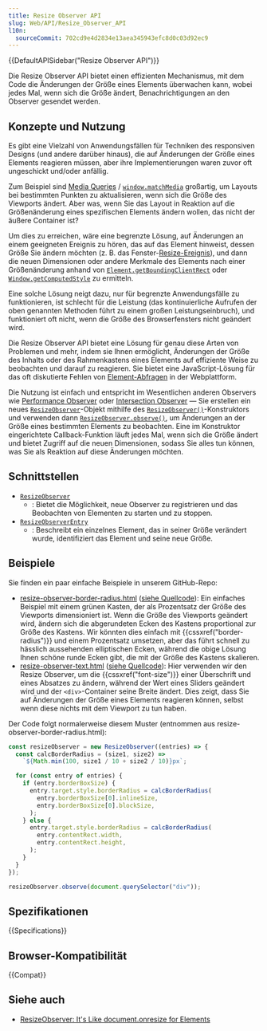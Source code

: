 ```yaml
---
title: Resize Observer API
slug: Web/API/Resize_Observer_API
l10n:
  sourceCommit: 702cd9e4d2834e13aea345943efc8d0c03d92ec9
---
```


{{DefaultAPISidebar("Resize Observer API")}}

Die Resize Observer API bietet einen effizienten Mechanismus, mit dem Code die Änderungen der Größe eines Elements überwachen kann, wobei jedes Mal, wenn sich die Größe ändert, Benachrichtigungen an den Observer gesendet werden.

## Konzepte und Nutzung

Es gibt eine Vielzahl von Anwendungsfällen für Techniken des responsiven Designs (und andere darüber hinaus), die auf Änderungen der Größe eines Elements reagieren müssen, aber ihre Implementierungen waren zuvor oft ungeschickt und/oder anfällig.

Zum Beispiel sind [Media Queries](/de/docs/Web/CSS/CSS_media_queries) / [`window.matchMedia`](/de/docs/Web/API/Window/matchMedia) großartig, um Layouts bei bestimmten Punkten zu aktualisieren, wenn sich die Größe des Viewports ändert. Aber was, wenn Sie das Layout in Reaktion auf die Größenänderung eines spezifischen Elements ändern wollen, das nicht der äußere Container ist?

Um dies zu erreichen, wäre eine begrenzte Lösung, auf Änderungen an einem geeigneten Ereignis zu hören, das auf das Element hinweist, dessen Größe Sie ändern möchten (z. B. das Fenster-[Resize-Ereignis](/de/docs/Web/API/Window/resize_event)), und dann die neuen Dimensionen oder andere Merkmale des Elements nach einer Größenänderung anhand von [`Element.getBoundingClientRect`](/de/docs/Web/API/Element/getBoundingClientRect) oder [`Window.getComputedStyle`](/de/docs/Web/API/Window/getComputedStyle) zu ermitteln.

Eine solche Lösung neigt dazu, nur für begrenzte Anwendungsfälle zu funktionieren, ist schlecht für die Leistung (das kontinuierliche Aufrufen der oben genannten Methoden führt zu einem großen Leistungseinbruch), und funktioniert oft nicht, wenn die Größe des Browserfensters nicht geändert wird.

Die Resize Observer API bietet eine Lösung für genau diese Arten von Problemen und mehr, indem sie Ihnen ermöglicht, Änderungen der Größe des Inhalts oder des Rahmenkastens eines Elements auf effiziente Weise zu beobachten und darauf zu reagieren. Sie bietet eine JavaScript-Lösung für das oft diskutierte Fehlen von [Element-Abfragen](https://www.xanthir.com/b4PR0) in der Webplattform.

Die Nutzung ist einfach und entspricht im Wesentlichen anderen Observers wie [Performance Observer](/de/docs/Web/API/PerformanceObserver) oder [Intersection Observer](/de/docs/Web/API/Intersection_Observer_API) — Sie erstellen ein neues [`ResizeObserver`](/de/docs/Web/API/ResizeObserver)-Objekt mithilfe des [`ResizeObserver()`](/de/docs/Web/API/ResizeObserver/ResizeObserver)-Konstruktors und verwenden dann [`ResizeObserver.observe()`](/de/docs/Web/API/ResizeObserver/observe), um Änderungen an der Größe eines bestimmten Elements zu beobachten. Eine im Konstruktor eingerichtete Callback-Funktion läuft jedes Mal, wenn sich die Größe ändert und bietet Zugriff auf die neuen Dimensionen, sodass Sie alles tun können, was Sie als Reaktion auf diese Änderungen möchten.

## Schnittstellen

- [`ResizeObserver`](/de/docs/Web/API/ResizeObserver)
  - : Bietet die Möglichkeit, neue Observer zu registrieren und das Beobachten von Elementen zu starten und zu stoppen.
- [`ResizeObserverEntry`](/de/docs/Web/API/ResizeObserverEntry)
  - : Beschreibt ein einzelnes Element, das in seiner Größe verändert wurde, identifiziert das Element und seine neue Größe.

## Beispiele

Sie finden ein paar einfache Beispiele in unserem GitHub-Repo:

- [resize-observer-border-radius.html](https://mdn.github.io/dom-examples/resize-observer/resize-observer-border-radius.html) ([siehe Quellcode](https://github.com/mdn/dom-examples/blob/main/resize-observer/resize-observer-border-radius.html)): Ein einfaches Beispiel mit einem grünen Kasten, der als Prozentsatz der Größe des Viewports dimensioniert ist. Wenn die Größe des Viewports geändert wird, ändern sich die abgerundeten Ecken des Kastens proportional zur Größe des Kastens. Wir könnten dies einfach mit {{cssxref("border-radius")}} und einem Prozentsatz umsetzen, aber das führt schnell zu hässlich aussehenden elliptischen Ecken, während die obige Lösung Ihnen schöne runde Ecken gibt, die mit der Größe des Kastens skalieren.
- [resize-observer-text.html](https://mdn.github.io/dom-examples/resize-observer/resize-observer-text.html) ([siehe Quellcode](https://github.com/mdn/dom-examples/blob/main/resize-observer/resize-observer-text.html)): Hier verwenden wir den Resize Observer, um die {{cssxref("font-size")}} einer Überschrift und eines Absatzes zu ändern, während der Wert eines Sliders geändert wird und der `<div>`-Container seine Breite ändert. Dies zeigt, dass Sie auf Änderungen der Größe eines Elements reagieren können, selbst wenn diese nichts mit dem Viewport zu tun haben.

Der Code folgt normalerweise diesem Muster (entnommen aus resize-observer-border-radius.html):

```js
const resizeObserver = new ResizeObserver((entries) => {
  const calcBorderRadius = (size1, size2) =>
    `${Math.min(100, size1 / 10 + size2 / 10)}px`;

  for (const entry of entries) {
    if (entry.borderBoxSize) {
      entry.target.style.borderRadius = calcBorderRadius(
        entry.borderBoxSize[0].inlineSize,
        entry.borderBoxSize[0].blockSize,
      );
    } else {
      entry.target.style.borderRadius = calcBorderRadius(
        entry.contentRect.width,
        entry.contentRect.height,
      );
    }
  }
});

resizeObserver.observe(document.querySelector("div"));
```

## Spezifikationen

{{Specifications}}

## Browser-Kompatibilität

{{Compat}}

## Siehe auch

- [ResizeObserver: It's Like document.onresize for Elements](https://web.dev/articles/resize-observer)
